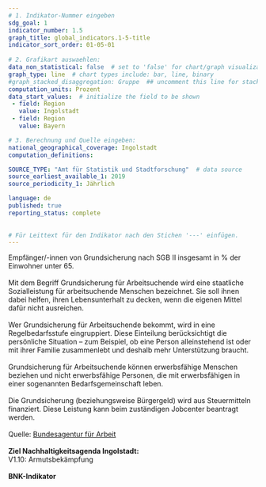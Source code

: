 ```yaml
---
# 1. Indikator-Nummer eingeben 
sdg_goal: 1 
indicator_number: 1.5
graph_title: global_indicators.1-5-title
indicator_sort_order: 01-05-01
 
# 2. Grafikart auswaehlen: 
data_non_statistical: false  # set to 'false' for chart/graph visualization 
graph_type: line  # chart types include: bar, line, binary 
#graph_stacked_disaggregation: Gruppe  ## uncomment this line for stacked bars. eplace 'Geschlecht' with the field of aggregation. 
computation_units: Prozent 
data_start_values:  # initialize the field to be shown  
 - field: Region 
   value: Ingolstadt 
 - field: Region 
   value: Bayern 

# 3. Berechnung und Quelle eingeben: 
national_geographical_coverage: Ingolstadt
computation_definitions: 

SOURCE_TYPE: "Amt für Statistik und Stadtforschung"  # data source  
source_earliest_available_1: 2019
source_periodicity_1: Jährlich

language: de   
published: true 
reporting_status: complete
 
 
# Für Leittext für den Indikator nach den Stichen '---' einfügen. 
---
```

Empfänger/-innen von Grundsicherung nach SGB II insgesamt in % der Einwohner unter 65.<br>
<br>
Mit dem Begriff Grundsicherung für Arbeitsuchende wird eine staatliche Sozialleistung für arbeitsuchende Menschen bezeichnet. Sie soll ihnen dabei helfen, ihren Lebensunterhalt zu decken, wenn die eigenen Mittel dafür nicht ausreichen.<br>
<br>
Wer Grundsicherung für Arbeitsuchende bekommt, wird in eine Regelbedarfsstufe eingruppiert. Diese Einteilung berücksichtigt die persönliche Situation – zum Beispiel, ob eine Person alleinstehend ist oder mit ihrer Familie zusammenlebt und deshalb mehr Unterstützung braucht.<br>
<br>
Grundsicherung für Arbeitsuchende können erwerbsfähige Menschen beziehen und nicht erwerbsfähige Personen, die mit erwerbsfähigen in einer sogenannten Bedarfsgemeinschaft leben.<br>
<br>
Die Grundsicherung (beziehungsweise Bürgergeld) wird aus Steuermitteln finanziert. Diese Leistung kann beim zuständigen Jobcenter beantragt werden.<br>
<br>
Quelle: <a href="https://www.arbeitsagentur.de/lexikon/grundsicherung">Bundesagentur für Arbeit</a><br>
<br>
<b>Ziel Nachhaltigkeitsagenda Ingolstadt:</b><br>
V1.10: Armutsbekämpfung<br>
<br>
<b>BNK-Indikator</b>

